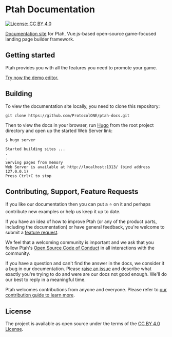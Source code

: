 # Ptah Documentation

[![License: CC BY 4.0](https://img.shields.io/badge/License-CC%20BY%204.0-lightgreen.svg)](https://creativecommons.org/licenses/by/4.0/)

[Documentation site](https://docs.ptah.super.com/) for Ptah, Vue.js-based open-source game-focused landing page builder framework.

## Getting started

Ptah provides you with all the features you need to promote your game.

[Try now the demo editor.](https://ptah.super.com/editor/demo)

## Building

To view the documentation site locally, you need to clone this repository:

```
git clone https://github.com/ProtocolONE/ptah-docs.git
```

Then to view the docs in your browser, run [Hugo](https://gohugo.io/getting-started/quick-start/) from the root project directory and open up the started Web Server link:

```
$ hugo server

Started building sites ...
.
.
Serving pages from memory
Web Server is available at http://localhost:1313/ (bind address 127.0.0.1)
Press Ctrl+C to stop
```

## Contributing, Support, Feature Requests

If you like our documentation then you can put a ⭐ on it and perhaps contribute new examples or help us keep it up to date.

If you have an idea of how to improve Ptah (or any of the product parts, including the documentation) or have general feedback, you're welcome to submit a [feature request](../../issues/new?assignees=&labels=&template=feature_request.md&title=). 

We feel that a welcoming community is important and we ask that you follow Ptah's [Open Source Code of Conduct](https://github.com/ProtocolONE/ptah-editor/blob/develop/CODE_OF_CONDUCT.md) in all interactions with the community.

If you have a question and can't find the answer in the docs, we consider it a bug in our documentation. Please [raise an issue](../../issues/new?assignees=&labels=&template=bug_report.md&title=) and describe what exactly you're trying to do and were are our docs not good enough. We'll do our best to reply in a meaningful time.

Ptah welcomes contributions from anyone and everyone. Please refer to [our contribution guide to learn more](CONTRIBUTING.md).

## License

The project is available as open source under the terms of the [CC BY 4.0 License](https://creativecommons.org/licenses/by/4.0/).